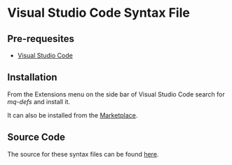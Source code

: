 # Visual Studio Code Syntax File

## Pre-requesites

- [Visual Studio Code](https://code.visualstudio.com/)

## Installation

From the Extensions menu on the side bar of Visual Studio Code search for _mq-defs_ and install it.

It can also be installed from the [Marketplace](https://marketplace.visualstudio.com/items?itemName=ZenithCodeForge.mq-defs).

## Source Code

The source for these syntax files can be found [here](https://github.com/macroquest/mq-definitions).
